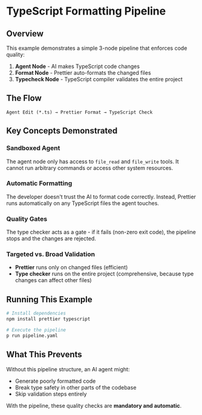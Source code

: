 # TypeScript Formatting Pipeline

## Overview

This example demonstrates a simple 3-node pipeline that enforces code quality:

1. **Agent Node** - AI makes TypeScript code changes
2. **Format Node** - Prettier auto-formats the changed files
3. **Typecheck Node** - TypeScript compiler validates the entire project

## The Flow

```
Agent Edit (*.ts) → Prettier Format → TypeScript Check
```

## Key Concepts Demonstrated

### Sandboxed Agent

The agent node only has access to `file_read` and `file_write` tools. It cannot run arbitrary commands or access other system resources.

### Automatic Formatting

The developer doesn't trust the AI to format code correctly. Instead, Prettier runs automatically on any TypeScript files the agent touches.

### Quality Gates

The type checker acts as a gate - if it fails (non-zero exit code), the pipeline stops and the changes are rejected.

### Targeted vs. Broad Validation

- **Prettier** runs only on changed files (efficient)
- **Type checker** runs on the entire project (comprehensive, because type changes can affect other files)

## Running This Example

```bash
# Install dependencies
npm install prettier typescript

# Execute the pipeline
p run pipeline.yaml
```

## What This Prevents

Without this pipeline structure, an AI agent might:

- Generate poorly formatted code
- Break type safety in other parts of the codebase
- Skip validation steps entirely

With the pipeline, these quality checks are **mandatory and automatic**.
